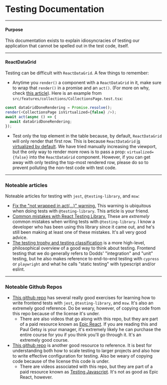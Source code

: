 # Testing Documentation

---

#### Purpose

This documentation exists to explain idiosyncracies of testing our application that cannot be spelled out in the test code, itself.

---

#### ReactDataGrid

Testing can be difficult with `ReactDataGrid`. A few things to remember:

- Anytime you `render()` a component with a `ReactDataGrid` in it, make sure to wrap that `render()` in a promise and an `act()`. (For more on why, check [this article](https://kentcdodds.com/blog/fix-the-not-wrapped-in-act-warning#an-alternative-waiting-for-the-mocked-promise)). Here is an example from `src/features/collections/CollectionsPage.test.tsx`:

```ts
const dataGridDoneRendering = Promise.resolve();
render(<CollectionsPage isVirtualized={false} />);
await act(async () => {
  await dataGridDoneRendering;
});
```

- Test only the top element in the table because, by default, `ReactDataGrid` will only render that first row. This is because `ReactDataGrid` [is virtualized by default](https://reactdatagrid.io/docs/api-reference#props-virtualized). We have tried manually increasing the viewport, but the only way to render more rows is to pass a prop: `virtualized={false}` into the `ReactDataGrid` component. However, if you can get away with only testing the top-most rendered row, please do so to prevent polluting the non-test code with test code.

---

### Noteable articles

Noteable articles for testing with `jest`, `@testing-library`, and `msw`:

- [Fix the "not wrapped in act(...)" warning.](https://kentcdodds.com/blog/fix-the-not-wrapped-in-act-warning) This warning is ubiquitous when doing tests with `@testing-library`. This article is your friend.
- [Common mistakes with React Testing Library.](https://kentcdodds.com/blog/common-mistakes-with-react-testing-library) These are _extremely_ common mistakes when writing tests with `@testing-library`. I know a developer who has been using this library since it came out, and he's still been making at least one of these mistakes. It's all very good advice.
- [The testing trophy and testing classification](https://kentcdodds.com/blog/the-testing-trophy-and-testing-classifications) is a more high-level, philosophical overview of a good way to think about testing. Frontend testing that we do generally refers to Dodds' "integration" and "unit" testing, but he also makes reference to end-to-end testing with `cypress` or `playwright` and what he calls "static testing" with typescript and/or eslint.

---

### Noteable Github Repos

- [This github repo](https://github.com/kentcdodds/testing-react-apps) has several really good exercises for learning how to write frontend tests with `jest`, `@testing-library`, and `msw`. It's also an extremely good reference. Do be weary, however, of copying code from this repo because of the license it's under.
  - There are also videos that go along with this repo, but they are part of a paid resource known as [Epic React](https://epicreact.dev/). If you are reading this and Paul Getsy is your manager, it's extremely likely he can purchase the entire course for you if you think you'll go through it. It's an extremely good course.
- [This github repo](https://github.com/kentcdodds/jest-cypress-react-babel-webpack/tree/tjs/jest-23) is another good resource to reference. It is best for understanding both how to scale testing to larger projects and also how to write effective configuration for testing. Also be weary of copying code because of the license this code is under.
  - There are videos associated with this repo, but they are part of a paid resource known as [Testing Javascript](https://testingjavascript.com/). It's not as good as Epic React, however.
